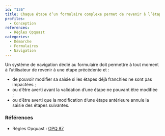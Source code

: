 ```yaml
---
id: "136"
title: Chaque étape d’un formulaire complexe permet de revenir à l’étape précédente.
profiles:
  - Conception
references:
  - Règles Opquast
categories:
  - Démarche
  - Formulaires
  - Navigation
---
```


Un système de navigation dédié au formulaire doit permettre à tout moment à l’utilisateur de revenir à une étape précédente et :

* de pouvoir modifier sa saisie si les étapes déjà franchies ne sont pas impactées ;
* ou d’être averti avant la validation d’une étape ne pouvant être modifiée ;
* ou d’être averti que la modification d’une étape antérieure annule la saisie des étapes suivantes.


### Références

* Règles Opquast : [OPQ 87](https://checklists.opquast.com/fr/assurance-qualite-web/chaque-etape-dun-processus-complexe-permet-de-revenir-a-letape-precedente)
